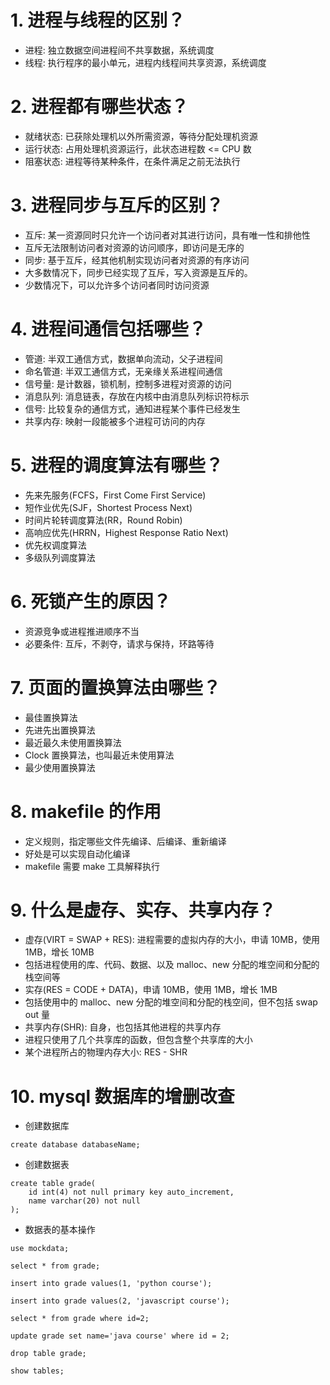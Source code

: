 # 1. 进程与线程的区别？
+ 进程: 独立数据空间进程间不共享数据，系统调度
+ 线程: 执行程序的最小单元，进程内线程间共享资源，系统调度

# 2. 进程都有哪些状态？
+ 就绪状态: 已获除处理机以外所需资源，等待分配处理机资源
+ 运行状态: 占用处理机资源运行，此状态进程数 <= CPU 数
+ 阻塞状态: 进程等待某种条件，在条件满足之前无法执行

# 3. 进程同步与互斥的区别？
+ 互斥: 某一资源同时只允许一个访问者对其进行访问，具有唯一性和排他性
+ 互斥无法限制访问者对资源的访问顺序，即访问是无序的
+ 同步: 基于互斥，经其他机制实现访问者对资源的有序访问
+ 大多数情况下，同步已经实现了互斥，写入资源是互斥的。
+ 少数情况下，可以允许多个访问者同时访问资源

# 4. 进程间通信包括哪些？
+ 管道: 半双工通信方式，数据单向流动，父子进程间
+ 命名管道: 半双工通信方式，无亲缘关系进程间通信
+ 信号量: 是计数器，锁机制，控制多进程对资源的访问
+ 消息队列: 消息链表，存放在内核中由消息队列标识符标示
+ 信号: 比较复杂的通信方式，通知进程某个事件已经发生
+ 共享内存: 映射一段能被多个进程可访问的内存

# 5. 进程的调度算法有哪些？
+ 先来先服务(FCFS，First Come First Service)
+ 短作业优先(SJF，Shortest Process Next)
+ 时间片轮转调度算法(RR，Round Robin)
+ 高响应优先(HRRN，Highest Response Ratio Next)
+ 优先权调度算法
+ 多级队列调度算法

# 6. 死锁产生的原因？
+ 资源竞争或进程推进顺序不当
+ 必要条件: 互斥，不剥夺，请求与保持，环路等待

# 7. 页面的置换算法由哪些？
+ 最佳置换算法
+ 先进先出置换算法
+ 最近最久未使用置换算法
+ Clock 置换算法，也叫最近未使用算法
+ 最少使用置换算法

# 8. makefile 的作用
+ 定义规则，指定哪些文件先编译、后编译、重新编译
+ 好处是可以实现自动化编译
+ makefile 需要 make 工具解释执行

# 9. 什么是虚存、实存、共享内存？
+ 虚存(VIRT = SWAP + RES): 进程需要的虚拟内存的大小，申请 10MB，使用 1MB，增长 10MB
+ 包括进程使用的库、代码、数据、以及 malloc、new 分配的堆空间和分配的栈空间等
+ 实存(RES = CODE + DATA)，申请 10MB，使用 1MB，增长 1MB
+ 包括使用中的 malloc、new 分配的堆空间和分配的栈空间，但不包括 swap out 量
+ 共享内存(SHR): 自身，也包括其他进程的共享内存
+ 进程只使用了几个共享库的函数，但包含整个共享库的大小
+ 某个进程所占的物理内存大小: RES - SHR

# 10. mysql 数据库的增删改查
+ 创建数据库
```mysql
create database databaseName;
```

+ 创建数据表 

```mysql
create table grade(
	id int(4) not null primary key auto_increment,
	name varchar(20) not null
);
```

+ 数据表的基本操作

```mysql
use mockdata;

select * from grade;

insert into grade values(1, 'python course');

insert into grade values(2, 'javascript course');

select * from grade where id=2;

update grade set name='java course' where id = 2;

drop table grade;

show tables;
```
